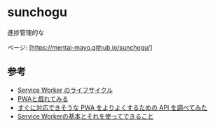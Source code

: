 # sunchogu

進捗管理的な

ページ: [https://mentai-mayo.github.io/sunchogu/]

## 参考

- [Service Worker のライフサイクル](https://web.dev/articles/service-worker-lifecycle?hl=ja)
- [PWAと戯れてみる](https://qiita.com/j16a/items/d3f7f7c3bb283bb20f23)
- [すぐに対応できそうな PWA をよりよくするための API を調べてみた](https://qiita.com/ohakutsu/items/422aafb04a886f6d654c)
- [Service Workerの基本とそれを使ってできること](https://qiita.com/y_fujieda/items/f9e765ac9d89ba241154)
